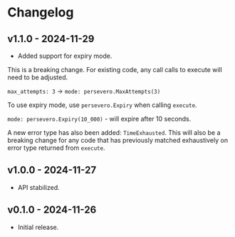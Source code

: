 # Changelog

## v1.1.0 - 2024-11-29

- Added support for expiry mode.

This is a breaking change. For existing code, any call calls to execute will
need to be adjusted.

`max_attempts: 3` -> `mode: persevero.MaxAttempts(3)`

To use expiry mode, use `persevero.Expiry` when calling `execute`.

`mode: persevero.Expiry(10_000)` - will expire after 10 seconds.

A new error type has also been added: `TimeExhausted`. This will also be a
breaking change for any code that has previously matched exhaustively on error
type returned from `execute`.


## v1.0.0 - 2024-11-27

- API stabilized.

## v0.1.0 - 2024-11-26

- Initial release.
